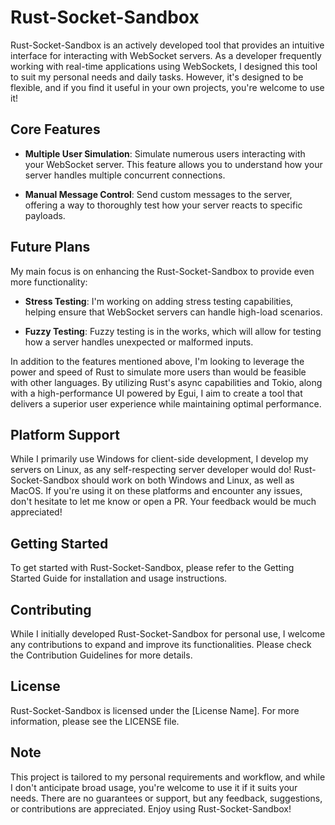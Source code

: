 # Rust-Socket-Sandbox

Rust-Socket-Sandbox is an actively developed tool that provides an intuitive interface for interacting with WebSocket servers. As a developer frequently working with real-time applications using WebSockets, I designed this tool to suit my personal needs and daily tasks. However, it's designed to be flexible, and if you find it useful in your own projects, you're welcome to use it!

## Core Features

- **Multiple User Simulation**: Simulate numerous users interacting with your WebSocket server. This feature allows you to understand how your server handles multiple concurrent connections.

- **Manual Message Control**: Send custom messages to the server, offering a way to thoroughly test how your server reacts to specific payloads.

## Future Plans

My main focus is on enhancing the Rust-Socket-Sandbox to provide even more functionality:

- **Stress Testing**: I'm working on adding stress testing capabilities, helping ensure that WebSocket servers can handle high-load scenarios.

- **Fuzzy Testing**: Fuzzy testing is in the works, which will allow for testing how a server handles unexpected or malformed inputs.

In addition to the features mentioned above, I'm looking to leverage the power and speed of Rust to simulate more users than would be feasible with other languages. By utilizing Rust's async capabilities and Tokio, along with a high-performance UI powered by Egui, I aim to create a tool that delivers a superior user experience while maintaining optimal performance.

## Platform Support

While I primarily use Windows for client-side development, I develop my servers on Linux, as any self-respecting server developer would do! Rust-Socket-Sandbox should work on both Windows and Linux, as well as MacOS. If you're using it on these platforms and encounter any issues, don't hesitate to let me know or open a PR. Your feedback would be much appreciated!

## Getting Started

To get started with Rust-Socket-Sandbox, please refer to the Getting Started Guide for installation and usage instructions.

## Contributing

While I initially developed Rust-Socket-Sandbox for personal use, I welcome any contributions to expand and improve its functionalities. Please check the Contribution Guidelines for more details.

## License

Rust-Socket-Sandbox is licensed under the [License Name]. For more information, please see the LICENSE file.

## Note

This project is tailored to my personal requirements and workflow, and while I don't anticipate broad usage, you're welcome to use it if it suits your needs. There are no guarantees or support, but any feedback, suggestions, or contributions are appreciated. Enjoy using Rust-Socket-Sandbox!
